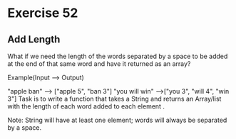 # Exercise 52

## Add Length

What if we need the length of the words separated by a space to be added at the end of that same word and have it returned as an array?

Example(Input --> Output)

"apple ban" --> ["apple 5", "ban 3"]
"you will win" -->["you 3", "will 4", "win 3"]
Task is to write a function that takes a String and returns an Array/list with the length of each word added to each element .

Note: String will have at least one element; words will always be separated by a space.
